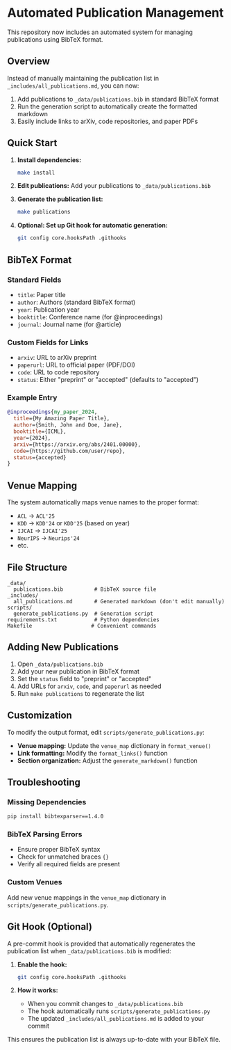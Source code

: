 # Automated Publication Management

This repository now includes an automated system for managing publications using BibTeX format.

## Overview

Instead of manually maintaining the publication list in `_includes/all_publications.md`, you can now:

1. Add publications to `_data/publications.bib` in standard BibTeX format
2. Run the generation script to automatically create the formatted markdown
3. Easily include links to arXiv, code repositories, and paper PDFs

## Quick Start

1. **Install dependencies:**
   ```bash
   make install
   ```

2. **Edit publications:**
   Add your publications to `_data/publications.bib`

3. **Generate the publication list:**
   ```bash
   make publications
   ```

4. **Optional: Set up Git hook for automatic generation:**
   ```bash
   git config core.hooksPath .githooks
   ```

## BibTeX Format

### Standard Fields
- `title`: Paper title
- `author`: Authors (standard BibTeX format)
- `year`: Publication year
- `booktitle`: Conference name (for @inproceedings)
- `journal`: Journal name (for @article)

### Custom Fields for Links
- `arxiv`: URL to arXiv preprint
- `paperurl`: URL to official paper (PDF/DOI)
- `code`: URL to code repository
- `status`: Either "preprint" or "accepted" (defaults to "accepted")

### Example Entry

```bibtex
@inproceedings{my_paper_2024,
  title={My Amazing Paper Title},
  author={Smith, John and Doe, Jane},
  booktitle={ICML},
  year={2024},
  arxiv={https://arxiv.org/abs/2401.00000},
  code={https://github.com/user/repo},
  status={accepted}
}
```

## Venue Mapping

The system automatically maps venue names to the proper format:
- `ACL` → `ACL'25`
- `KDD` → `KDD'24` or `KDD'25` (based on year)
- `IJCAI` → `IJCAI'25`
- `NeurIPS` → `Neurips'24`
- etc.

## File Structure

```
_data/
  publications.bib          # BibTeX source file
_includes/
  all_publications.md       # Generated markdown (don't edit manually)
scripts/
  generate_publications.py  # Generation script
requirements.txt            # Python dependencies
Makefile                   # Convenient commands
```

## Adding New Publications

1. Open `_data/publications.bib`
2. Add your new publication in BibTeX format
3. Set the `status` field to "preprint" or "accepted"
4. Add URLs for `arxiv`, `code`, and `paperurl` as needed
5. Run `make publications` to regenerate the list

## Customization

To modify the output format, edit `scripts/generate_publications.py`:

- **Venue mapping:** Update the `venue_map` dictionary in `format_venue()`
- **Link formatting:** Modify the `format_links()` function
- **Section organization:** Adjust the `generate_markdown()` function

## Troubleshooting

### Missing Dependencies
```bash
pip install bibtexparser==1.4.0
```

### BibTeX Parsing Errors
- Ensure proper BibTeX syntax
- Check for unmatched braces `{}`
- Verify all required fields are present

### Custom Venues
Add new venue mappings in the `venue_map` dictionary in `scripts/generate_publications.py`.

## Git Hook (Optional)

A pre-commit hook is provided that automatically regenerates the publication list when `_data/publications.bib` is modified:

1. **Enable the hook:**
   ```bash
   git config core.hooksPath .githooks
   ```

2. **How it works:**
   - When you commit changes to `_data/publications.bib`
   - The hook automatically runs `scripts/generate_publications.py`
   - The updated `_includes/all_publications.md` is added to your commit

This ensures the publication list is always up-to-date with your BibTeX file. 